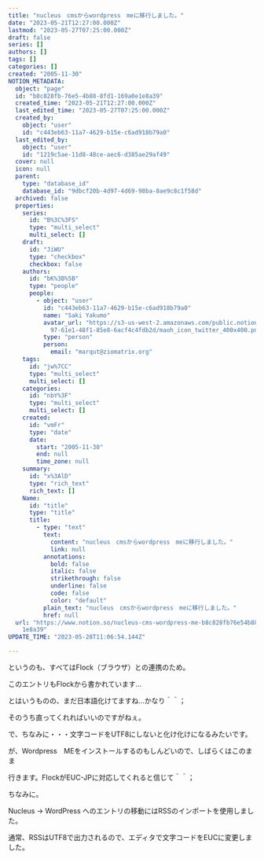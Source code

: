```yaml
---
title: "nucleus　cmsからwordpress　meに移行しました。"
date: "2023-05-21T12:27:00.000Z"
lastmod: "2023-05-27T07:25:00.000Z"
draft: false
series: []
authors: []
tags: []
categories: []
created: "2005-11-30"
NOTION_METADATA:
  object: "page"
  id: "b8c828fb-76e5-4b88-8fd1-169a0e1e8a39"
  created_time: "2023-05-21T12:27:00.000Z"
  last_edited_time: "2023-05-27T07:25:00.000Z"
  created_by:
    object: "user"
    id: "c443eb63-11a7-4629-b15e-c6ad918b79a0"
  last_edited_by:
    object: "user"
    id: "1219c5ae-11d8-48ce-aec6-d385ae29af49"
  cover: null
  icon: null
  parent:
    type: "database_id"
    database_id: "9dbcf20b-4d97-4d69-98ba-8ae9c8c1f58d"
  archived: false
  properties:
    series:
      id: "B%3C%3FS"
      type: "multi_select"
      multi_select: []
    draft:
      id: "JiWU"
      type: "checkbox"
      checkbox: false
    authors:
      id: "bK%3B%5B"
      type: "people"
      people:
        - object: "user"
          id: "c443eb63-11a7-4629-b15e-c6ad918b79a0"
          name: "Saki Yakumo"
          avatar_url: "https://s3-us-west-2.amazonaws.com/public.notion-static.com/3ad1c4\
            97-61e1-48f1-85e8-6acf4c4fdb2d/maoh_icon_twitter_400x400.png"
          type: "person"
          person:
            email: "marqut@ziomatrix.org"
    tags:
      id: "jw%7CC"
      type: "multi_select"
      multi_select: []
    categories:
      id: "nbY%3F"
      type: "multi_select"
      multi_select: []
    created:
      id: "vmFr"
      type: "date"
      date:
        start: "2005-11-30"
        end: null
        time_zone: null
    summary:
      id: "x%3AlD"
      type: "rich_text"
      rich_text: []
    Name:
      id: "title"
      type: "title"
      title:
        - type: "text"
          text:
            content: "nucleus　cmsからwordpress　meに移行しました。"
            link: null
          annotations:
            bold: false
            italic: false
            strikethrough: false
            underline: false
            code: false
            color: "default"
          plain_text: "nucleus　cmsからwordpress　meに移行しました。"
          href: null
  url: "https://www.notion.so/nucleus-cms-wordpress-me-b8c828fb76e54b888fd1169a0e\
    1e8a39"
UPDATE_TIME: "2023-05-28T11:06:54.144Z"

---
```

<link rel="stylesheet" href="https://cdn.jsdelivr.net/npm/katex@0.16.2/dist/katex.min.css" integrity="sha384-bYdxxUwYipFNohQlHt0bjN/LCpueqWz13HufFEV1SUatKs1cm4L6fFgCi1jT643X" crossorigin="anonymous">


というのも、すべてはFlock（ブラウザ）との連携のため。


このエントリもFlockから書かれています…


とはいうものの、まだ日本語化けてますね…かなり＾＾；


そのうち直ってくれればいいのですがねぇ。


で、ちなみに・・・文字コードをUTF8にしないと化け化けになるみたいです。


が、Wordpress　MEをインストールするのもしんどいので、しばらくはこのまま


行きます。FlockがEUC-JPに対応してくれると信じて＾＾；


ちなみに。


Nucleus → WordPress へのエントリの移動にはRSSのインポートを使用しました。


通常、RSSはUTF8で出力されるので、エディタで文字コードをEUCに変更しました。


